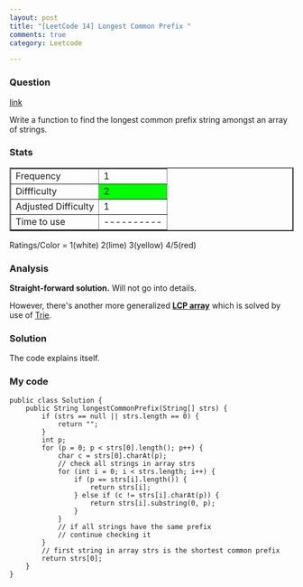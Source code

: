 ```yaml
---
layout: post
title: "[LeetCode 14] Longest Common Prefix "
comments: true
category: Leetcode

---
```


### Question 

[link](http://oj.leetcode.com/problems/longest-common-prefix/)

<div class="question-content">
            <p></p><p>Write a function to find the longest common prefix string amongst an array of strings.
</p><p></p>
</div>

### Stats 

<table border="2">
	<tr>
		<td>Frequency</td>
		<td bgcolor="white">1</td>
	</tr>
	<tr>
		<td>Diffficulty</td>
		<td bgcolor="lime">2</td>
	</tr>
	<tr>
		<td>Adjusted Difficulty</td>
		<td bgcolor="white">1</td>
	</tr>
	<tr>
		<td>Time to use</td>
		<td bgcolor="white">----------</td>
	</tr>
</table>

Ratings/Color = 1(white) 2(lime) 3(yellow) 4/5(red)

### Analysis 

__Straight-forward solution.__ Will not go into details. 

However, there's another more generalized [__LCP array__](http://en.wikipedia.org/wiki/LCP_array) which is solved by use of [Trie](http://en.wikipedia.org/wiki/Trie). 

### Solution 

The code explains itself. 

### My code 

    public class Solution {
        public String longestCommonPrefix(String[] strs) {
            if (strs == null || strs.length == 0) {
                return "";
            }
            int p;
            for (p = 0; p < strs[0].length(); p++) {
                char c = strs[0].charAt(p);
                // check all strings in array strs
                for (int i = 0; i < strs.length; i++) {
                    if (p == strs[i].length()) {
                        return strs[i];
                    } else if (c != strs[i].charAt(p)) {
                        return strs[i].substring(0, p);
                    }
                }
                // if all strings have the same prefix
                // continue checking it
            }
            // first string in array strs is the shortest common prefix
            return strs[0];
        }
    }
